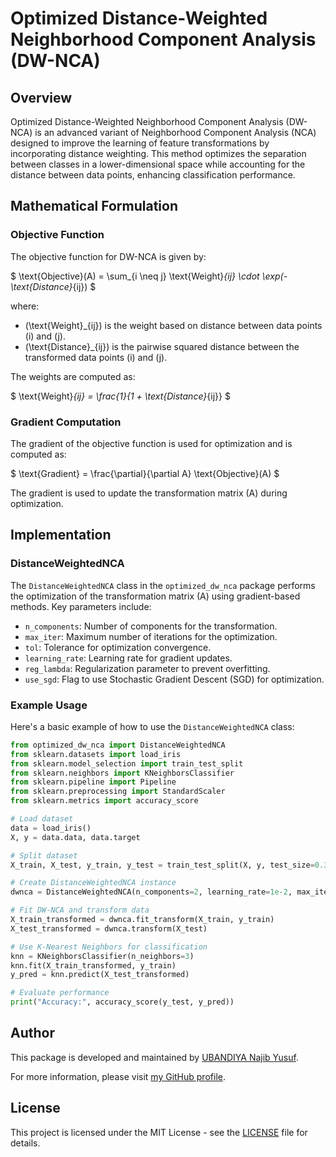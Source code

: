 # Optimized Distance-Weighted Neighborhood Component Analysis (DW-NCA)

## Overview

Optimized Distance-Weighted Neighborhood Component Analysis (DW-NCA) is an advanced variant of Neighborhood Component Analysis (NCA) designed to improve the learning of feature transformations by incorporating distance weighting. This method optimizes the separation between classes in a lower-dimensional space while accounting for the distance between data points, enhancing classification performance.

## Mathematical Formulation

### Objective Function

The objective function for DW-NCA is given by:

$ \text{Objective}(A) = \sum_{i \neq j} \text{Weight}_{ij} \cdot \exp(-\text{Distance}_{ij}) $

where:

- \(\text{Weight}_{ij}\) is the weight based on distance between data points \(i\) and \(j\).
- \(\text{Distance}_{ij}\) is the pairwise squared distance between the transformed data points \(i\) and \(j\).

The weights are computed as:

$ \text{Weight}_{ij} = \frac{1}{1 + \text{Distance}_{ij}} $

### Gradient Computation

The gradient of the objective function is used for optimization and is computed as:

$ \text{Gradient} = \frac{\partial}{\partial A} \text{Objective}(A) $

The gradient is used to update the transformation matrix \(A\) during optimization.

## Implementation

### DistanceWeightedNCA

The `DistanceWeightedNCA` class in the `optimized_dw_nca` package performs the optimization of the transformation matrix \(A\) using gradient-based methods. Key parameters include:

- `n_components`: Number of components for the transformation.
- `max_iter`: Maximum number of iterations for the optimization.
- `tol`: Tolerance for optimization convergence.
- `learning_rate`: Learning rate for gradient updates.
- `reg_lambda`: Regularization parameter to prevent overfitting.
- `use_sgd`: Flag to use Stochastic Gradient Descent (SGD) for optimization.

### Example Usage

Here's a basic example of how to use the `DistanceWeightedNCA` class:

```python
from optimized_dw_nca import DistanceWeightedNCA
from sklearn.datasets import load_iris
from sklearn.model_selection import train_test_split
from sklearn.neighbors import KNeighborsClassifier
from sklearn.pipeline import Pipeline
from sklearn.preprocessing import StandardScaler
from sklearn.metrics import accuracy_score

# Load dataset
data = load_iris()
X, y = data.data, data.target

# Split dataset
X_train, X_test, y_train, y_test = train_test_split(X, y, test_size=0.3, random_state=42)

# Create DistanceWeightedNCA instance
dwnca = DistanceWeightedNCA(n_components=2, learning_rate=1e-2, max_iter=500)

# Fit DW-NCA and transform data
X_train_transformed = dwnca.fit_transform(X_train, y_train)
X_test_transformed = dwnca.transform(X_test)

# Use K-Nearest Neighbors for classification
knn = KNeighborsClassifier(n_neighbors=3)
knn.fit(X_train_transformed, y_train)
y_pred = knn.predict(X_test_transformed)

# Evaluate performance
print("Accuracy:", accuracy_score(y_test, y_pred))
```

## Author

This package is developed and maintained by [UBANDIYA Najib Yusuf](https://github.com/ubandiya).

For more information, please visit [my GitHub profile](https://github.com/ubandiya).

## License

This project is licensed under the MIT License - see the [LICENSE](LICENSE) file for details.
